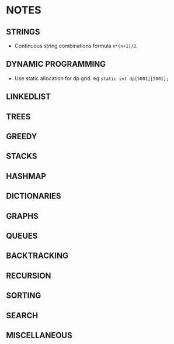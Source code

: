 # NOTES 
## __STRINGS__
* Continuous string combinations formula `n*(n+1)/2`.

## __DYNAMIC PROGRAMMING__
* Use static allocation for dp grid. eg `static int dp[5001][5001];`

## __LINKEDLIST__
## __TREES__
## __GREEDY__
## __STACKS__
## __HASHMAP__
## __DICTIONARIES__
## __GRAPHS__
## __QUEUES__
## __BACKTRACKING__
## __RECURSION__
## __SORTING__
## __SEARCH__
## __MISCELLANEOUS__
